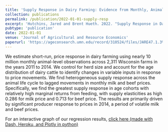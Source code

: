 ```yaml
---
title: 'Supply Response in Dairy Farming: Evidence from Monthly, Animal-Level Data'
collection: publications
permalink: /publication/2022-01-01-supply-resp
excerpt: 'Hutchins, Jared and Brent Hueth. 2022. "Supply Response in Dairy Farming: Evidence from Monthly, Animal-Level Data", Journal of Agricultural and Resource Economics, 47(1):38-56'
pubtype: 'publication'
date: 2022-01-01
venue: 'Journal of Agricultural and Resource Economics'
paperurl: 'https://ageconsearch.umn.edu/record/310524/files/JARE47.1.3%20Hutchins%2038-56S.pdf'
---
```


We estimate short-run, price response in dairy farming using nearly 10 million monthly animal-level observations across 2,311 Wisconsin farms in the years 2011 to 2014. We control for herd size and account for the age distribution of dairy cattle to identify changes in variable inputs in response to price movements. We find heterogeneous supply response across the animal life cycle to lagged movements in monthly milk and beef prices. Specifically, we find the greatest supply response in age cohorts with relatively high marginal returns from feeding, with supply elasticities as high 0.286 for milk price and 0.713 for beef price. The results are primarily driven by significant producer response to prices in 2014, a period of volatile milk and beef prices.

For an interactive graph of our regression results, [click here (made with Dash, Heroku, and Plotly in python)](https://results-lact-app1.herokuapp.com/)